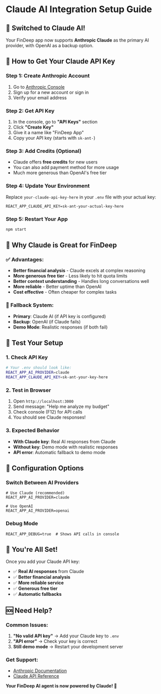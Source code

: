 # Claude AI Integration Setup Guide

## 🤖 **Switched to Claude AI!**

Your FinDeep app now supports **Anthropic Claude** as the primary AI provider, with OpenAI as a backup option.

## 🚀 **How to Get Your Claude API Key**

### Step 1: Create Anthropic Account
1. Go to [Anthropic Console](https://console.anthropic.com/)
2. Sign up for a new account or sign in
3. Verify your email address

### Step 2: Get API Key
1. In the console, go to **"API Keys"** section
2. Click **"Create Key"**
3. Give it a name like "FinDeep App"
4. Copy your API key (starts with `sk-ant-`)

### Step 3: Add Credits (Optional)
- Claude offers **free credits** for new users
- You can also add payment method for more usage
- Much more generous than OpenAI's free tier

### Step 4: Update Your Environment
Replace `your-claude-api-key-here` in your `.env` file with your actual key:

```env
REACT_APP_CLAUDE_API_KEY=sk-ant-your-actual-key-here
```

### Step 5: Restart Your App
```bash
npm start
```

## 🎯 **Why Claude is Great for FinDeep**

### ✅ **Advantages:**
- **Better financial analysis** - Claude excels at complex reasoning
- **More generous free tier** - Less likely to hit quota limits
- **Better context understanding** - Handles long conversations well
- **More reliable** - Better uptime than OpenAI
- **Cost effective** - Often cheaper for complex tasks

### 🔄 **Fallback System:**
- **Primary**: Claude AI (if API key is configured)
- **Backup**: OpenAI (if Claude fails)
- **Demo Mode**: Realistic responses (if both fail)

## 🧪 **Test Your Setup**

### 1. Check API Key
```bash
# Your .env should look like:
REACT_APP_AI_PROVIDER=claude
REACT_APP_CLAUDE_API_KEY=sk-ant-your-key-here
```

### 2. Test in Browser
1. Open `http://localhost:3000`
2. Send message: "Help me analyze my budget"
3. Check console (F12) for API calls
4. You should see Claude responses!

### 3. Expected Behavior
- **With Claude key**: Real AI responses from Claude
- **Without key**: Demo mode with realistic responses
- **API error**: Automatic fallback to demo mode

## 🔧 **Configuration Options**

### Switch Between AI Providers
```env
# Use Claude (recommended)
REACT_APP_AI_PROVIDER=claude

# Use OpenAI
REACT_APP_AI_PROVIDER=openai
```

### Debug Mode
```env
REACT_APP_DEBUG=true  # Shows API calls in console
```

## 🎉 **You're All Set!**

Once you add your Claude API key:
- ✅ **Real AI responses** from Claude
- ✅ **Better financial analysis** 
- ✅ **More reliable service**
- ✅ **Generous free tier**
- ✅ **Automatic fallbacks**

## 🆘 **Need Help?**

### Common Issues:
1. **"No valid API key"** → Add your Claude key to `.env`
2. **"API error"** → Check your key is correct
3. **Still demo mode** → Restart your development server

### Get Support:
- [Anthropic Documentation](https://docs.anthropic.com/)
- [Claude API Reference](https://docs.anthropic.com/claude/reference/getting-started-with-the-api)

**Your FinDeep AI agent is now powered by Claude! 🚀**
